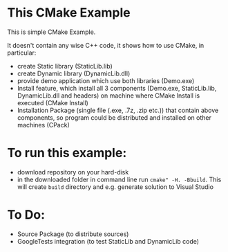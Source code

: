 # This CMake Example

This is simple CMake Example.

It doesn't contain any wise C++ code, it shows how to use CMake, in particular:
- create Static library (StaticLib.lib)
- create Dynamic library (DynamicLib.dll)
- provide demo application which use both libraries (Demo.exe)
- Install feature, which install all 3 components (Demo.exe, StaticLib.lib, DynamicLib.dll and headers) on machine where CMake Install is executed (CMake Install)
- Installation Package (single file (.exe, .7z, .zip etc.)) that contain above components, so program could be distributed and installed on other machines (CPack)


# To run this example:
- download repository on your hard-disk
- in the downloaded folder in command line run `cmake" -H. -Bbuild`. This will create `build` directory and e.g. generate solution to Visual Studio


# To Do:
- Source Package (to distribute sources)
- GoogleTests integration (to test StaticLib and DynamicLib code)
